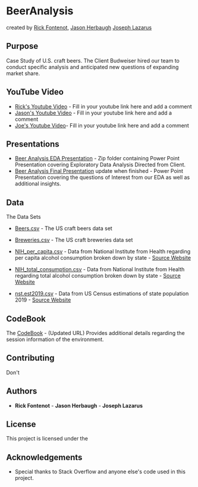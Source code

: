 # BeerAnalysis 
created by [Rick Fontenot](https://github.com/rickfontenot), [Jason Herbaugh](https://github.com/jherbaugh) [Joseph Lazarus](https://github.com/JoeLazarus)

## Purpose

Case Study of U.S. craft beers. The Client Budweiser hired our team to conduct specific analysis and anticipated new questions of expanding market share.

## YouTube Video

* [Rick's Youtube Video](www.youtube.com) - Fill in your youtube link here and add a comment
* [Jason's Youtube Video](www.youtube.com) - Fill in your youtube link here and add a comment
* [Joe's Youtube Video](www.youtube.com)- Fill in your youtube link here and add a comment

## Presentations

* [Beer Analysis EDA Presentation](https://github.com/rickfontenot/DS6306_Study1/blob/main/Case%20Study%201%20EDA.ppt.zip) - Zip folder containing Power Point Presentation covering Exploratory Data Analysis Directed from Client.
* [Beer Analysis Final Presentation](GitHubUrl) update when finished - Power Point Presentation covering the questions of Interest from our EDA as well as additional insights.

## Data
The Data Sets

* [Beers.csv](https://github.com/rickfontenot/DS6306_Study1/blob/main/Beers.csv) - The US craft beers data set

* [Breweries.csv](https://github.com/rickfontenot/DS6306_Study1/blob/main/Breweries.csv) - The US craft breweries data set

* [NIH_per_capita.csv](https://github.com/rickfontenot/DS6306_Study1/blob/main/NIH_per_capita.csv) - Data from National Institute from Health regarding per capita alcohol consumption broken down by state - [Source Website](https://vinepair.com/articles/map-states-drink-beer-america-2020/) 

* [NIH_total_consumption.csv](https://github.com/rickfontenot/DS6306_Study1/blob/main/NIH_total_consumption.csv) - Data from National Institute from Health regarding total alcohol consumption broken down by state - [Source Website](https://vinepair.com/articles/map-states-drink-beer-america-2020/)

* [nst.est2019.csv](https://github.com/rickfontenot/DS6306_Study1/blob/main/nst-est2019.csv) - Data from US Census estimations of state population 2019 - [Source Website](https://www.census.gov/data/datasets/time-series/demo/popest/2010s-state-total.html)

## CodeBook

The [CodeBook](https://github.com/rickfontenot/DS6306_Study1/) - (Updated URL) Provides additional details regarding the session information of the environment.

## Contributing

Don't 

## Authors

* **Rick Fontenot** - **Jason Herbaugh** - **Joseph Lazarus**

## License
This project is licensed under the 

## Acknowledgements

* Special thanks to Stack Overflow and anyone else's code used in this project. 
